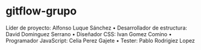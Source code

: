 # gitflow-grupo
Líder de proyecto: Alfonso Luque Sánchez
• Desarrollador de estructura: David Dominguez Serrano
• Diseñador CSS: Ivan Gomez Comino
• Programador JavaScript: Celia Perez Gajete
• Tester: Pablo Rodrigiez Lopez
